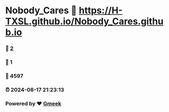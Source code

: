 # Nobody_Cares :link: https://H-TXSL.github.io/Nobody_Cares.github.io 
### :page_facing_up: [2](https://H-TXSL.github.io/Nobody_Cares.github.io/tag.html) 
### :speech_balloon: 1 
### :hibiscus: 4597 
### :alarm_clock: 2024-08-17 21:23:13 
### Powered by :heart: [Gmeek](https://github.com/Meekdai/Gmeek)
